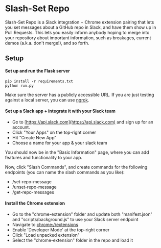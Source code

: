 # Slash-Set Repo

Slash-Set Repo is a Slack integration + Chrome extension pairing that lets you set messages about a GitHub repo in Slack, and have them show up in Pull Requests. This lets you easily inform anybody hoping to merge into your repository about important information, such as breakages, current demos (a.k.a. don't merge!), and so forth.

## Setup

#### Set up and run the Flask server

```
pip install -r requirements.txt
python run.py
```

Make sure the server has a publicly accessible URL. If you are just testing against a local server, you can use [ngrok](https://ngrok.com).


#### Set up a Slack app + integrate it with your Slack team

- Go to [https://api.slack.com](https://api.slack.com) and sign up for an account.
- Click "Your Apps" on the top-right corner
- Hit "Create New App"
- Choose a name for your app & your slack team

You should now be in the "Basic Information" page, where you can add features and functionality to your app.

Now, click "Slash Commands", and create commands for the following endpoints (you can name the slash commands as you like):

- <YOUR-ENDPOINT>/set-repo-message
- <YOUR-ENDPOINT>/unset-repo-message
- <YOUR-ENDPOINT>/get-repo-messages

#### Install the Chrome extension

- Go to the "chrome-extension" folder and update both "manifest.json" and "scripts/background.js" to use your Slack server endpoint
- Navigate to [chrome://extensions](chrome://extensions)
- Enable 'Developer Mode' at the top-right corner
- Click "Load unpacked extension"
- Select the "chrome-extension" folder in the repo and load it

